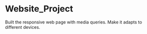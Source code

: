 # Website_Project

Built the responsive web page with media queries. Make it adapts to different devices.
